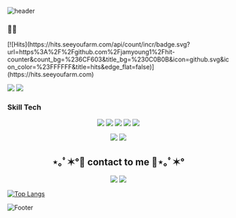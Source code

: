 

![header](https://capsule-render.vercel.app/api?type=waving&&reversal=true$color=timeAuto&height=300&section=header&text=LeeJunYoung&fontSize=90&animation=fadeIn&rotate=-14)

<h3>🐽🐽</h3>
[![Hits](https://hits.seeyoufarm.com/api/count/incr/badge.svg?url=https%3A%2F%2Fgithub.com%2Fjamyoung1%2Fhit-counter&count_bg=%236CF603&title_bg=%230C0B0B&icon=github.svg&icon_color=%23FFFFFF&title=hits&edge_flat=false)](https://hits.seeyoufarm.com)
<p>
  <a href="https://junyoung1.tistory.com/">
  <img src="https://img.shields.io/badge/My tech blog-A9BCF5?style=flat-square&logo=GitHub   Sponsors&logoColor=white&link=https://wonjongah.tistory.com/"/></a>
  <a href="mailto:min11600@naver.com">
  <img src="https://img.shields.io/badge/Email-D0A9F5?style=flat-square&logo=Gmail&logoColor=white&link=mailto:jamyoung1160@gmail.com"/>
  </a>
</p>


<h3>Skill Tech</h3>
<p align="center"><img src="https://img.shields.io/badge/HTML-3776AB?style=flat-square&logo=&logoColor=white"/></a>  <img src="https://img.shields.io/badge/JAVA-007396?style=flat-square&logo=JAVA&logoColor=white"/></a> <img src="https://img.shields.io/badge/Spring-777BB4?style=flat-square&logo=Spring&logoColor=white"/></a>  <img src="https://img.shields.io/badge/HTML-E34F26?style=flat-square&logo=HTML&logoColor=white"/></a>  <img src="https://img.shields.io/badge/CSS-1572B6?style=flat-square&logo=CSS&logoColor=white"/></a></p>
<p align="center"> <img src="https://img.shields.io/badge/MySQL-4479A1?style=flat-square&logo=MySQL&logoColor=white"/></a>  <img src="https://img.shields.io/badge/OracleDB-47A248?style=flat-square&logo=OracleDB&logoColor=white"/></a>  


<h2 align="center">⋆｡ﾟ✶°💜 contact to me 💜⋆｡ﾟ✶°</h2>

<p align="center"><a href="https://junyoung1.tistory.com/"><img src="https://img.shields.io/badge/My tech blog-A9BCF5?style=flat-square&logo=GitHub Sponsors&logoColor=white&link=https://wonjongah.tistory.com/"/></a>  <a href="mailto:min11600@naver.com"><img src="https://img.shields.io/badge/Email-D0A9F5?style=flat-square&logo=Gmail&logoColor=white&link=mailto:jamyoung1160@gmail.com"/></a></p>


[![Top Langs](https://github-readme-stats.vercel.app/api/top-langs/?username=jamyoung1&langs_count=8)](https://github.com/jamyoung1/github-readme-stats)

![Footer](https://capsule-render.vercel.app/api?type=waving&color=timeAuto&height=200&section=footer)
